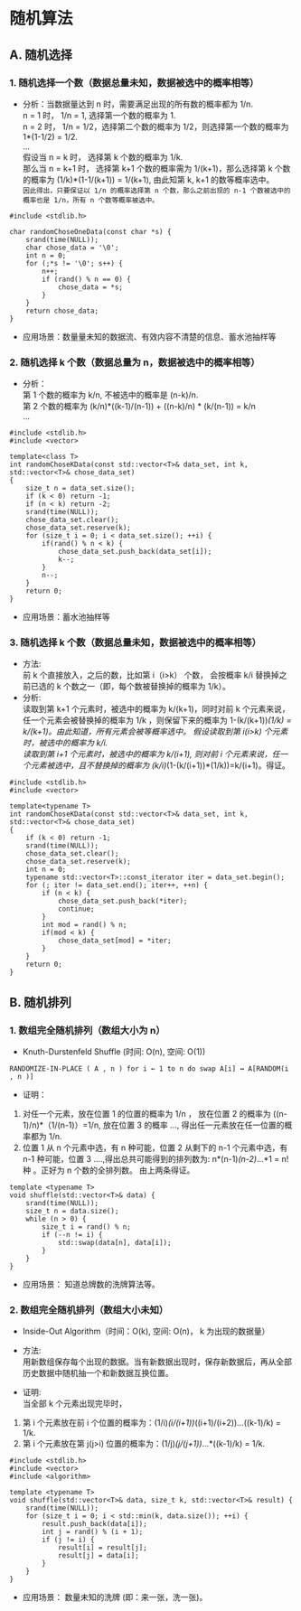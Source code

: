 # 随机算法

## A. 随机选择

### 1. 随机选择一个数（数据总量未知，数据被选中的概率相等）
* 分析：当数据量达到 n 时，需要满足出现的所有数的概率都为 1/n.  
n = 1 时， 1/n = 1, 选择第一个数的概率为 1.  
n = 2 时， 1/n = 1/2，选择第二个数的概率为 1/2，则选择第一个数的概率为 1*(1-1/2) = 1/2.  
...  
假设当 n = k 时， 选择第 k 个数的概率为 1/k.  
那么当 n = k+1 时， 选择第 k+1 个数的概率需为 1/(k+1)，那么选择第 k 个数的概率为 (1/k)*(1-1/(k+1)) = 1/(k+1), 由此知第 k,  k+1 的数等概率选中。  
`因此得出，只要保证以 1/n 的概率选择第 n 个数，那么之前出现的 n-1 个数被选中的概率也是 1/n，所有 n 个数等概率被选中。`

```
#include <stdlib.h>

char randomChoseOneData(const char *s) {
    srand(time(NULL));
    char chose_data = '\0';
    int n = 0;
    for (;*s != '\0'; s++) {
        n++;
        if (rand() % n == 0) {
            chose_data = *s;
        }
    }
    return chose_data;
}
```
* 应用场景：数量量未知的数据流、有效内容不清楚的信息、蓄水池抽样等

### 2. 随机选择 k 个数（数据总量为 n，数据被选中的概率相等）
* 分析：<br/>
第 1 个数的概率为 k/n, 不被选中的概率是 (n-k)/n.  
第 2 个数的概率为 (k/n)*((k-1)/(n-1)) + ((n-k)/n) * (k/(n-1)) = k/n  
...
```
#include <stdlib.h>
#include <vector>

template<class T>
int randomChoseKData(const std::vector<T>& data_set, int k, std::vector<T>& chose_data_set)
{
    size_t n = data_set.size();
    if (k < 0) return -1;
    if (n < k) return -2;
    srand(time(NULL));
    chose_data_set.clear();
    chose_data_set.reserve(k);
    for (size_t i = 0; i < data_set.size(); ++i) {
        if(rand() % n < k) {
            chose_data_set.push_back(data_set[i]);
            k--;
        }
        n--;
    }
    return 0;
}
```
* 应用场景：蓄水池抽样等


### 3. 随机选择 k 个数（数据总量未知，数据被选中的概率相等）
* 方法:<br/>
前 k 个直接放入，之后的数，比如第 i（i>k） 个数， 会按概率 k/i 替换掉之前已选的 k 个数之一（即，每个数被替换掉的概率为 1/k）。
* 分析:<br/>
读取到第 k+1 个元素时，被选中的概率为 k/(k+1)，同时对前 k 个元素来说，任一个元素会被替换掉的概率为 1/k ，则保留下来的概率为 1-(k/(k+1))*(1/k) = k/(k+1)。由此知道，所有元素会被等概率选中。
假设读取到第 i(i>k) 个元素时，被选中的概率为 k/i.  
读取到第 i+1 个元素时，被选中的概率为 k/(i+1), 则对前 i 个元素来说，任一个元素被选中，且不替换掉的概率为 (k/i)*(1-(k/(i+1))*(1/k))=k/(i+1)。得证。
```
#include <stdlib.h>
#include <vector>

template<typename T>
int randomChoseKData(const std::vector<T>& data_set, int k, std::vector<T>& chose_data_set)
{
    if (k < 0) return -1;
    srand(time(NULL));
    chose_data_set.clear();
    chose_data_set.reserve(k);
    int n = 0;
    typename std::vector<T>::const_iterator iter = data_set.begin();
    for (; iter != data_set.end(); iter++, ++n) {
        if (n < k) {
            chose_data_set.push_back(*iter);
            continue;
        }
        int mod = rand() % n;
        if(mod < k) {
            chose_data_set[mod] = *iter; 
        }
    }
    return 0;
}
```


## B. 随机排列

### 1. 数组完全随机排列（数组大小为 n）

* Knuth-Durstenfeld Shuffle (时间: O(n), 空间: O(1))

```
RANDOMIZE-IN-PLACE ( A , n ) for i ← 1 to n do swap A[i] ↔ A[RANDOM(i , n )]
```
* 证明：<br/>
1. 对任一个元素，放在位置 1 的位置的概率为 1/n ， 放在位置 2 的概率为 ((n-1)/n)*（1/(n-1)）=1/n, 放在位置 3 的概率 ..., 得出任一元素放在任一位置的概率都为 1/n.
2. 位置 1 从 n 个元素中选，有 n 种可能，位置 2 从剩下的 n-1 个元素中选，有 n-1 种可能，位置 3 ....,得出总共可能得到的排列数为: n*(n-1)*(n-2)*...*1 = n! 种 。正好为 n 个数的全排列数。
由上两条得证。

```
template <typename T>
void shuffle(std::vector<T>& data) {
    srand(time(NULL));
    size_t n = data.size();
    while (n > 0) {
        size_t i = rand() % n;
        if (--n != i) {
            std::swap(data[n], data[i]);
        }
    }
}
```

* 应用场景： 知道总牌数的洗牌算法等。

### 2. 数组完全随机排列（数组大小未知）

* Inside-Out Algorithm（时间：O(k), 空间: O(n)， k 为出现的数据量）

* 方法:<br/>
用新数组保存每个出现的数据。当有新数据出现时，保存新数据后，再从全部历史数据中随机抽一个和新数据互换位置。

* 证明:<br/>
当全部 k 个元素出现完毕时，
1. 第 i 个元素放在前 i 个位置的概率为：(1/i)*(i/(i+1))*((i+1)/(i+2))*...*((k-1)/k) = 1/k.  
2. 第 i 个元素放在第 j(j>i) 位置的概率为：(1/j)*(j/(j+1))*...*((k-1)/k) = 1/k.  

```
#include <stdlib.h>
#include <vector>
#include <algorithm>

template <typename T>
void shuffle(std::vector<T>& data, size_t k, std::vector<T>& result) {
    srand(time(NULL));
    for (size_t i = 0; i < std::min(k, data.size()); ++i) {
        result.push_back(data[i]);
        int j = rand() % (i + 1);
        if (j != i) {
            result[i] = result[j];
            result[j] = data[i];
        }
    }
} 
```

* 应用场景： 数量未知的洗牌 (即：来一张，洗一张)。





